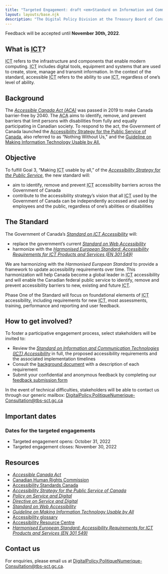 ```yaml
---
title: "Targeted Engagement: draft <em>Standard on Information and Communication Technology (<abbr>ICT</abbr>) Accessibility</em>"
layout: layouts/base.njk
description: "The Digital Policy Division at the Treasury Board of Canada Secretariat is seeking targeted input on Phase One of the <a href='./standard'><em>Standard on Information and Communications Technology (<abbr title='Information and Communication Technology'>ICT</abbr>) Accessibility</em></a>. This webpage is where you can provide feedback to help make the Government of Canada’s <abbr title='Information and Communication Technology'>ICT</abbr> usable by all."
---
```


Feedback will be accepted until **<time datetime="2022-11-30">November 30th, 2022</time>**.

## What is <abbr title="Information and Communication Technology">ICT</abbr>?

<abbr title="Information and Communication Technology">ICT</abbr> refers to the infrastructure and components that enable modern computing. <abbr title="Information and Communication Technology">ICT</abbr> includes digital tools, equipment and systems that are used to create, store, manage and transmit information.
In the context of the standard, accessible <abbr title="Information and Communication Technology">ICT</abbr> refers to the ability to use <abbr title="Information and Communication Technology">ICT</abbr>, regardless of one’s level of ability.

## Background

The [_Accessible Canada Act (<abbr>ACA</abbr>)_](https://laws-lois.justice.gc.ca/eng/acts/a-0.6/index.html) was passed in 2019 to make Canada barrier-free by 2040. The <abbr title="Accessible Canada Act">ACA</abbr> aims to identify, remove, and prevent barriers that limit persons with disabilities from fully and equally participating in Canadian society. To respond to the act, the Government of Canada launched the [Accessibility Strategy for the Public Service of Canada](https://www.canada.ca/en/government/publicservice/wellness-inclusion-diversity-public-service/diversity-inclusion-public-service/accessibility-public-service/accessibility-strategy-public-service-toc.html), also referred to as “Nothing Without Us," and the [Guideline on Making Information Technology Usable by All.](https://www.tbs-sct.canada.ca/pol/doc-eng.aspx?id=32620)

## Objective

To fulfill Goal 3, “Making <abbr title="Information and Communication Technology">ICT</abbr> usable by all,” of the [_Accessibility Strategy for the Public Service_](https://www.canada.ca/en/government/publicservice/wellness-inclusion-diversity-public-service/diversity-inclusion-public-service/accessibility-public-service/accessibility-strategy-public-service-toc.html), the new standard will:

- aim to identify, remove and prevent <abbr title="Information and Communication Technology">ICT</abbr> accessibility barriers across the Government of Canada
- contribute to the accessibility strategy’s vision that all <abbr title="Information and Communication Technology">ICT</abbr> used by the Government of Canada can be independently accessed and used by employees and the public, regardless of one’s abilities or disabilities

## The Standard

The Government of Canada’s [_Standard on <abbr title="Information and Communication Technology">ICT</abbr> Accessibility_](./standard) will:

- replace the government’s current [_Standard on Web Accessibility_](https://www.tbs-sct.gc.ca/pol/doc-eng.aspx?id=23601)
- harmonize with the [_Harmonised European Standard: Accessibility Requirements for <abbr title="Information and Communication Technology">ICT</abbr> Products and Services (EN&nbsp;301&nbsp;549)_](https://www.etsi.org/deliver/etsi_en/301500_301599/301549/03.02.01_60/en_301549v030201p.pdf)

We are harmonizing with the _Harmonised European Standard_ to provide a framework to update accessibility requirements over time. This harmonization will help Canada become a global leader in <abbr title="Information and Communication Technology">ICT</abbr> accessibility and will enable the Canadian federal public service to identify, remove and prevent accessibility barriers to new, existing and future <abbr title="Information and Communication Technology">ICT</abbr>.

Phase One of the Standard will focus on foundational elements of <abbr title="Information and Communication Technology">ICT</abbr> accessibility, including requirements for new <abbr title="Information and Communication Technology">ICT</abbr>, most assessments, training, performance and reporting and user feedback.

## How to get involved?

To foster a participative engagement process, select stakeholders will be invited to:

- Review the _[Standard on Information and Communication Technologies (<abbr title="Information and Communication Technology">ICT</abbr>) Accessibility](./standard)_ in full, the proposed accessibility requirements and the associated implementation timelines
- Consult the [background document](./backgrounder) with a description of each requirement
- Submit your confidential and anonymous feedback by completing our [feedback submission form](https://forms.office.com/Pages/ResponsePage.aspx?id=EN-XY5VFR0CcTwMxEoIVK5_R18YD5b5JpOR8T_7y9oxUOUlVWVY5TVlBUDlJU0VPRlNLV0ZINlhDSCQlQCN0PWcu)

In the event of technical difficulties, stakeholders will be able to contact us through our generic mailbox: <DigitalPolicy.PolitiqueNumerique-Consultation@tbs-sct.gc.ca>

  ## Important dates

  ### Dates for the targeted engagements

  - Targeted engagement opens: <time datetime="2022-10-31">October 31, 2022</time>
  - Targeted engagement closes: <time datetime="2022-11-30">November 30, 2022</time>

  ## Resources

  - [_Accessible Canada Act_](https://laws-lois.justice.gc.ca/eng/acts/A-0.6/)
  - [Canadian Human Rights Commission](https://www.accessibilitychrc.ca/en/how-we-can-help)
  - [Accessibility Standards Canada](https://accessible.canada.ca/)
  - [_Accessibility Strategy for the Public Service of Canada_](https://www.canada.ca/en/government/publicservice/wellness-inclusion-diversity-public-service/diversity-inclusion-public-service/accessibility-public-service/accessibility-strategy-public-service-toc.html)
  - [_Policy on Service and Digital_](https://www.tbs-sct.gc.ca/pol/doc-eng.aspx?id=32603)
  - [_Directive on Service and Digital_](https://www.tbs-sct.gc.ca/pol/doc-eng.aspx?id=32601)
  - [_Standard on Web Accessibility_](https://www.tbs-sct.gc.ca/pol/doc-eng.aspx?id=23601)
  - [_Guideline on Making Information Technology Usable by All_](https://www.tbs-sct.gc.ca/pol/doc-eng.aspx?id=32620)
  - [Accessibility glossary](https://www.btb.termiumplus.gc.ca/publications/accessibilite-accessibility-eng.html)
  - [Accessibility Resource Centre](https://www.canada.ca/en/employment-social-development/programs/disability/arc.html)
  - [_Harmonised European Standard: Accessibility Requirements for <abbr title="Information and Communication Technology">ICT</abbr> Products and Services (EN&nbsp;301&nbsp;549)_](https://www.etsi.org/deliver/etsi_en/301500_301599/301549/03.02.01_60/en_301549v030201p.pdf)

  ## Contact us

  For enquiries, please email us at <DigitalPolicy.PolitiqueNumerique-Consultation@tbs-sct.gc.ca>.
